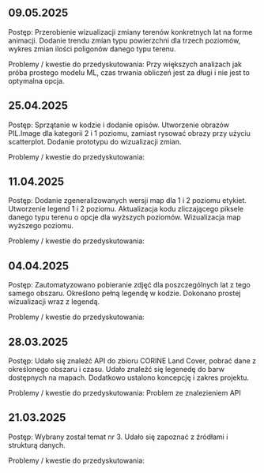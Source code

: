 ## 09.05.2025

Postęp: Przerobienie wizualizacji zmiany terenów  konkretnych lat na forme animacji. Dodanie trendu zmian typu powierzchni dla trzech poziomów, wykres zmian ilości poligonów danego typu terenu.

Problemy / kwestie do przedyskutowania: Przy większych analizach jak próba prostego modelu ML, czas trwania obliczeń jest za długi i nie jest to optymalna opcja. 

## 25.04.2025

Postęp: Sprzątanie w kodzie i dodanie opisów. Utworzenie obrazów PIL.Image dla kategorii 2 i 1 poziomu, zamiast rysować obrazy przy użyciu scatterplot. Dodanie prototypu do wizualizacji zmian. 

Problemy / kwestie do przedyskutowania:

## 11.04.2025

Postęp: Dodanie zgeneralizowanych wersji map dla 1 i 2 poziomu etykiet. Utworzenie legend 1 i 2 poziomu. Aktualizacja kodu zliczającego piksele danego typu terenu o opcje dla wyższych poziomów. Wizualizacja map wyższego poziomu.

Problemy / kwestie do przedyskutowania:

## 04.04.2025

Postęp: Zautomatyzowano pobieranie zdjęć dla poszczególnych lat z tego samego obszaru. Określono pełną legendę w kodzie. Dokonano prostej wizualizacji wraz z legendą.

Problemy / kwestie do przedyskutowania: 

## 28.03.2025

Postęp: Udało się znaleźć API do zbioru CORINE Land Cover, pobrać dane z określonego obszaru i czasu. Udało znaleźć się legenedę do barw dostępnych na mapach. Dodatkowo ustalono koncepcję i zakres projektu. 

Problemy / kwestie do przedyskutowania: Problem ze znalezieniem API

## 21.03.2025

Postęp: Wybrany został temat nr 3. Udało się zapoznać z źródłami i strukturą danych.

Problemy / kwestie do przedyskutowania: